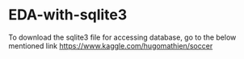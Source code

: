 # EDA-with-sqlite3
To download the sqlite3 file for accessing database, go to the below mentioned link
https://www.kaggle.com/hugomathien/soccer
